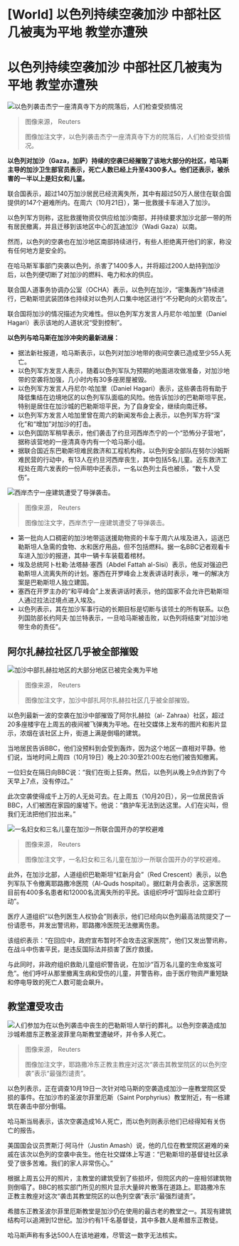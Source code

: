 # [World] 以色列持续空袭加沙 中部社区几被夷为平地 教堂亦遭殃

#  以色列持续空袭加沙 中部社区几被夷为平地 教堂亦遭殃


![以色列袭击杰宁一座清真寺下方的院落后，人们检查受损情况](_131499043_ecb0858d2f82c8cfd9f556484552db71121a5a97.jpg)

> 图像来源，  Reuters
>
> 图像加注文字，以色列袭击杰宁一座清真寺下方的院落后，人们检查受损情况。

**以色列对加沙（Gaza，加萨）持续的空袭已经摧毁了该地大部分的社区，哈马斯主导的加沙卫生部官员表示，死亡人数已经上升至4300多人。他们还表示，被杀害的一半以上是妇女和儿童。**

联合国表示，超过140万加沙居民已经流离失所，其中有超过50万人居住在联合国提供的147个避难所内。在周六（10月21日），第一批救援卡车进入了加沙。

以色列军方则称，这批救援物资仅供应给加沙南部，并持续要求加沙北部一带的所有居民撤离，并且迁移到该地区中心的瓦迪加沙（Wadi Gaza）以南。

然而，以色列的空袭也在加沙地区南部持续进行，有些人拒绝离开他们的家，称没有任何地方是安全的。

在哈马斯军事部门突袭以色列，杀害了1400多人，并将超过200人劫持到加沙后，以色列便切断了对加沙的燃料、电力和水的供应。

联合国人道事务协调办公室（OCHA）表示，以色列在加沙，“密集轰炸”持续进行，巴勒斯坦武装团体也持续对以色列人口集中地区进行“不分靶向的火箭攻击”。

联合国将加沙的情况描述为灾难性。但以色列军方发言人丹尼尔·哈加里（Daniel Hagari）表示该地的人道状况“受到控制”。


**以色列与哈马斯在加沙冲突的最新进展：**

  * 据法新社报道，哈马斯表示，以色列对加沙地带的夜间空袭已造成至少55人死亡。 
  * 以色列军方发言人表示，随着以色列军队为预期的地面进攻做准备，对加沙地带的空袭将加强，几小时内有30多座房屋被毁。 
  * 以色列军方发言人丹尼尔·哈加里（Daniel Hagari）表示，这些袭击将有助于降低集结在边境地区的以色列军队面临的风险。他告诉加沙的巴勒斯坦平民，特别是居住在加沙城的巴勒斯坦平民，为了自身安全，继续向南迁移。 
  * 以色列军方发言人哈加里曾在周六的新闻发布会上表示，以色列军方将“深化”和“增加”对加沙的打击。 
  * 以色列国防军稍早表示，他们袭击了约旦河西岸杰宁的一个“恐怖分子营地”，据称该营地的一座清真寺内有一个哈马斯小组。 
  * 据联合国近东巴勒斯坦难民救济和工程机构称，以色列安全部队在努尔沙姆斯难民营的行动中，有13人在约旦河西岸丧生，其中包括5名儿童。近东救济工程处在周六发表的一份声明中还表示，一名以色列士兵也被杀，“数十人受伤”。 

![西岸杰宁一座建筑遭受了导弹袭击。](_131499045_microsoftteams-image.png)

> 图像来源，  Reuters
>
> 图像加注文字，西岸杰宁一座建筑遭受了导弹袭击。

  * 第一批向人口稠密的加沙地带运送援助物资的卡车于周六从埃及进入，运送巴勒斯坦人急需的食物、水和医疗用品，但不包括燃料。据一名BBC记者观看卡车进入加沙的报道，其中一辆卡车装载着棺材。 
  * 埃及总统阿卜杜勒·法塔赫·塞西（Abdel Fattah al-Sisi）表示，他反对强迫巴勒斯坦人流离失所的计划。塞西在开罗峰会上发表讲话时表示，唯一的解决方案是巴勒斯坦人独立建国。 
  * 塞西在开罗主办的“和平峰会”上发表讲话时表示，他的国家不会允许巴勒斯坦人通过拉法过境点进入埃及。 
  * 以色列表示，其在加沙军事行动的长期目标是切断与该领土的所有联系。以色列国防部长约阿夫·加兰特表示，一旦哈马斯被击败，以色列将结束“对加沙地带生命的责任”。 

##  阿尔扎赫拉社区几乎被全部摧毁

![加沙中部扎赫拉地区的大部分地区已被完全夷为平地](_131494045_c4fc7b0c2fc14eba9bd53ab5d4ca1013661b1a0e0_0_4933_27751000x563.jpg)

> 图像来源，  Reuters
>
> 图像加注文字，加沙中部扎阿尔扎赫拉社区几乎被全部摧毁。

以色列最新一波的空袭在加沙中部摧毁了阿尔扎赫拉（al- Zahraa）社区，超过20多座楼宇在上周五的夜间被飞弹夷为平地。在社交媒体上发布的图片和影片显示，浓烟在该社区上升，街道上满是倒塌的建筑。

当地居民告诉BBC，他们没预料到会受到轰炸，因为这个地区一直相对平静。他们说，当地时间上周四（10月19日）晚上20:30至21:00左右他们被告知撤离。

一位妇女在隔日向BBC说：“我们在街上狂奔。然后，以色列从晚上9点炸到了今天早上7点，没有停过。”

此次空袭使得成千上万的人无处可去。在上周五（10月20日），另一位居民告诉BBC，人们被困在家园的废墟下。他说：“救护车无法到达这里。人们在尖叫，但我们无法把他们拉出来。”

![一名妇女和三名儿童在加沙一所联合国开办的学校避难](_131499044_86f712c0ce6a052e7c52ae751be83502ddba16c80_0_5500_30941000x563.jpg)

> 图像来源，  Reuters
>
> 图像加注文字，一名妇女和三名儿童在加沙一所联合国开办的学校避难。

此外，在加沙北部，人道组织巴勒斯坦“红新月会”（Red Crescent）表示，以色列军队下令撤离耶路撒冷医院（Al-Quds hospital）。据红新月会表示，这家医院目前有400多名患者和12000名流离失所的平民。该组织呼吁“国际社会立即行动”。

医疗人道组织“以色列医生人权协会”则表示，他们已经向以色列最高法院提交了一份请愿书，并发出警讯称，耶路撒冷医院无法撤离伤患。

该组织表示：“在回应中，政府宣布暂时不会攻击这家医院”，他们又发出警讯称，在战斗中伤害平民，是违反国际法并损害了医疗救援。

与此同时，非政府组织救助儿童组织警告说，在加沙“百万名儿童的生命岌岌可危”。他们呼吁从那里撤离生病和受伤的儿童，并警告称，由于医疗物资严重短缺和停电导致的死亡人数可能会飙升。

##  教堂遭受攻击

![人们参加为在以色列袭击中丧生的巴勒斯坦人举行的葬礼。以色列空袭造成加沙城希腊东正教圣波菲里乌斯教堂遭破坏，并令多人死亡。](_131499046_af10f21c-e294-4173-896d-513707bb188a.jpg)

> 图像来源，  Reuters
>
> 图像加注文字，耶路撒冷东正教主教座对这次“袭击其教堂院区的以色列空袭”表示“最强烈谴责”。

以色列表示，正在调查10月19日一次针对哈马斯的空袭造成加沙一座教堂院区受损的事件。在加沙市的圣波尔菲里厄斯（Saint Porphyrius）教堂附近，有一栋建筑在袭击中部分倒塌。

哈马斯当局表示，该次空袭造成16人死亡，而以色列则表示他们已经得知有关伤亡的报告。

美国国会议员贾斯汀·阿马什（Justin Amash）说，他的几位在教堂院区避难的亲戚在该次以色列的空袭中丧生。他在社交媒体上写道：“巴勒斯坦的基督徒社区承受了很多苦难。我们的家人非常伤心。”

根据上周五公开的照片，主教堂的建筑受到了些损坏，但院区内的一座相邻建筑物则倒塌了。BBC的核实部门所见的照片显示大量碎片散落在道路上。耶路撒冷东正教主教座对这次“袭击其教堂院区的以色列空袭”表示“最强烈谴责”。

希腊东正教圣波尔菲里厄斯教堂是加沙仍在使用的最古老的教堂之一。其现有建筑结构可以追溯到12世纪。加沙约有1千名基督徒，其中多数人是希腊东正教徒。

哈马斯声称有多达500人在该地避难，尽管这一数字无法核实。


